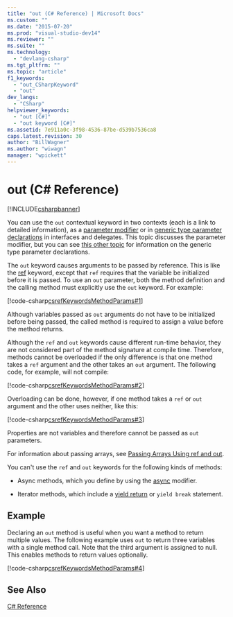 ```yaml
---
title: "out (C# Reference) | Microsoft Docs"
ms.custom: ""
ms.date: "2015-07-20"
ms.prod: "visual-studio-dev14"
ms.reviewer: ""
ms.suite: ""
ms.technology: 
  - "devlang-csharp"
ms.tgt_pltfrm: ""
ms.topic: "article"
f1_keywords: 
  - "out_CSharpKeyword"
  - "out"
dev_langs: 
  - "CSharp"
helpviewer_keywords: 
  - "out [C#]"
  - "out keyword [C#]"
ms.assetid: 7e911a0c-3f98-4536-87be-d539b7536ca8
caps.latest.revision: 30
author: "BillWagner"
ms.author: "wiwagn"
manager: "wpickett"
---
```

# out (C# Reference)
[!INCLUDE[csharpbanner](../../../includes/csharpbanner.md)]

You can use the `out` contextual keyword in two contexts (each is a link to detailed information), as a [parameter modifier](../../../csharp/language-reference/keywords/out-parameter-modifier.md) or in [generic type parameter declarations](../../../csharp/language-reference/keywords/out-generic-modifier.md) in interfaces and delegates.  This topic discusses the parameter modifier, but you can see [this other topic](../../../csharp/language-reference/keywords/out-generic-modifier.md) for information on the generic type parameter declarations.  
  
 The `out` keyword causes arguments to be passed by reference. This is like the [ref](../../../csharp/language-reference/keywords/ref.md) keyword, except that `ref` requires that the variable be initialized before it is passed. To use an `out` parameter, both the method definition and the calling method must explicitly use the `out` keyword. For example:  
  
 [!code-csharp[csrefKeywordsMethodParams#1](../../../samples/snippets/csharp/VS_Snippets_VBCSharp/csrefKeywordsMethodParams/CS/csrefKeywordsMethodParams.cs#1)]  
  
 Although variables passed as `out` arguments do not have to be initialized before being passed, the called method is required to assign a value before the method returns.  
  
 Although the `ref` and `out` keywords cause different run-time behavior, they are not considered part of the method signature at compile time. Therefore, methods cannot be overloaded if the only difference is that one method takes a `ref` argument and the other takes an `out` argument. The following code, for example, will not compile:  
  
 [!code-csharp[csrefKeywordsMethodParams#2](../../../samples/snippets/csharp/VS_Snippets_VBCSharp/csrefKeywordsMethodParams/CS/csrefKeywordsMethodParams.cs#2)]  
  
 Overloading can be done, however, if one method takes a `ref` or `out` argument and the other uses neither, like this:  
  
 [!code-csharp[csrefKeywordsMethodParams#3](../../../samples/snippets/csharp/VS_Snippets_VBCSharp/csrefKeywordsMethodParams/CS/csrefKeywordsMethodParams.cs#3)]  
  
 Properties are not variables and therefore cannot be passed as `out` parameters.  
  
 For information about passing arrays, see [Passing Arrays Using ref and out](../../../csharp/programming-guide/arrays/passing-arrays-using-ref-and-out.md).  
  
 You can't use the `ref` and `out` keywords for the following kinds of methods:  
  
-   Async methods, which you define by using the [async](../../../csharp/language-reference/keywords/async.md) modifier.  
  
-   Iterator methods, which include a [yield return](../../../csharp/language-reference/keywords/yield.md) or `yield break` statement.  
  
## Example  
 Declaring an `out` method is useful when you want a method to return multiple values. The following example uses `out` to return three variables with a single method call. Note that the third argument is assigned to null. This enables methods to return values optionally.  
  
 [!code-csharp[csrefKeywordsMethodParams#4](../../../samples/snippets/csharp/VS_Snippets_VBCSharp/csrefKeywordsMethodParams/CS/csrefKeywordsMethodParams.cs#4)]  
  
## See Also  
 [C# Reference](../../../csharp/language-reference/index.md)